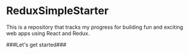 # ReduxSimpleStarter

This is a repository that tracks my progress for building fun and exciting web apps using React and Redux.

###Let's get started###
